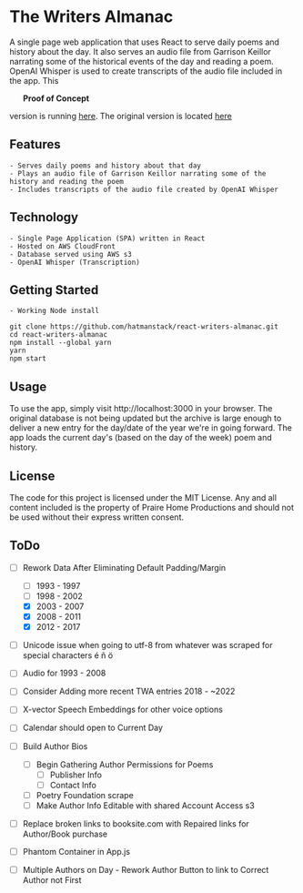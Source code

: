 # The Writers Almanac

A single page web application that uses React to serve daily poems and history about the day. It also serves an audio file from Garrison Keillor narrating some of the historical events of the day and reading a poem. OpenAI Whisper is used to create transcripts of the audio file included in the app. This <ul><b>Proof of Concept</b></ul> version is running [here](https://d6d8ny9p8jhyg.cloudfront.net). The original version is located [here](https://www.writersalmanac.org/index.html%3Fp=10097.html)

## Features

    - Serves daily poems and history about that day
    - Plays an audio file of Garrison Keillor narrating some of the history and reading the poem
    - Includes transcripts of the audio file created by OpenAI Whisper

## Technology

    - Single Page Application (SPA) written in React
    - Hosted on AWS CloudFront
    - Database served using AWS s3
    - OpenAI Whisper (Transcription)
    
## Getting Started

    - Working Node install
    
```
git clone https://github.com/hatmanstack/react-writers-almanac.git
cd react-writers-almanac
npm install --global yarn
yarn
npm start
```

## Usage

To use the app, simply visit http://localhost:3000 in your browser. The original database is not being updated but the archive is large enough to deliver a new entry for the day/date of the year we're in going forward.  The app loads the current day's (based on the day of the week) poem and history.

## License

The code for this project is licensed under the MIT License.  Any and all content included is the property of Praire Home Productions and should not be used without their express written consent.

## ToDo

- [ ] Rework Data After Eliminating Default Padding/Margin 
    - [ ] 1993 - 1997 
    - [ ] 1998 - 2002 
    - [X] 2003 - 2007 
    - [X] 2008 - 2011 
    - [X] 2012 - 2017 
- [ ] Unicode issue when going to utf-8 from whatever was scraped 
        for special characters é ñ ö
- [ ] Audio for 1993 - 2008
- [ ] Consider Adding more recent TWA entries 2018 - ~2022
- [ ] X-vector Speech Embeddings for other voice options
- [ ] Calendar should open to Current Day
- [ ] Build Author Bios
    - [ ] Begin Gathering Author Permissions for Poems
        - [ ] Publisher Info
        - [ ] Contact Info
    - [ ] Poetry Foundation scrape
    - [ ] Make Author Info Editable with shared Account Access s3
- [ ] Replace broken links to booksite.com with Repaired links for Author/Book purchase
- [ ] Phantom Container in App.js
- [ ] Multiple Authors on Day - Rework Author Button to link to Correct Author not First


